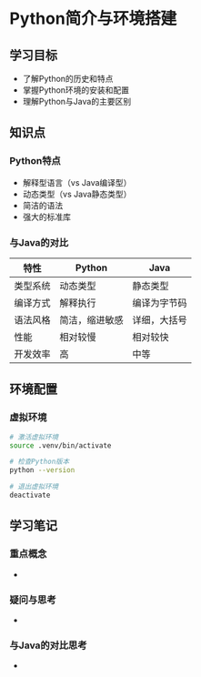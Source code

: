 # Python简介与环境搭建

## 学习目标
- 了解Python的历史和特点
- 掌握Python环境的安装和配置
- 理解Python与Java的主要区别

## 知识点

### Python特点
- 解释型语言（vs Java编译型）
- 动态类型（vs Java静态类型）
- 简洁的语法
- 强大的标准库

### 与Java的对比
| 特性 | Python | Java |
|------|--------|------|
| 类型系统 | 动态类型 | 静态类型 |
| 编译方式 | 解释执行 | 编译为字节码 |
| 语法风格 | 简洁，缩进敏感 | 详细，大括号 |
| 性能 | 相对较慢 | 相对较快 |
| 开发效率 | 高 | 中等 |

## 环境配置

### 虚拟环境
```bash
# 激活虚拟环境
source .venv/bin/activate

# 检查Python版本
python --version

# 退出虚拟环境
deactivate
```

## 学习笔记

### 重点概念
- 

### 疑问与思考
- 

### 与Java的对比思考
- 